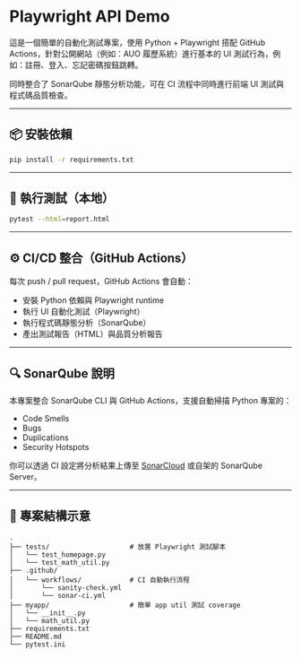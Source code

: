 
# Playwright API Demo

這是一個簡單的自動化測試專案，使用 Python + Playwright 搭配 GitHub Actions，針對公開網站（例如：AUO 履歷系統）進行基本的 UI 測試行為，例如：註冊、登入、忘記密碼按鈕跳轉。

同時整合了 SonarQube 靜態分析功能，可在 CI 流程中同時進行前端 UI 測試與程式碼品質檢查。

---

## 📦 安裝依賴

```bash
pip install -r requirements.txt
```

---

## 🧪 執行測試（本地）

```bash
pytest --html=report.html
```

---

## ⚙️ CI/CD 整合（GitHub Actions）

每次 push / pull request，GitHub Actions 會自動：

- 安裝 Python 依賴與 Playwright runtime
- 執行 UI 自動化測試（Playwright）
- 執行程式碼靜態分析（SonarQube）
- 產出測試報告（HTML）與品質分析報告

---

## 🔍 SonarQube 說明

本專案整合 SonarQube CLI 與 GitHub Actions，支援自動掃描 Python 專案的：

- Code Smells
- Bugs
- Duplications
- Security Hotspots

你可以透過 CI 設定將分析結果上傳至 [SonarCloud](https://sonarcloud.io) 或自架的 SonarQube Server。

---

## 📁 專案結構示意

```
.
├── tests/                    # 放置 Playwright 測試腳本
│   └── test_homepage.py
│   └── test_math_util.py
├── .github/
│   └── workflows/            # CI 自動執行流程
│       └── sanity-check.yml
│       └── sonar-ci.yml
├── myapp/                    # 簡單 app util 測試 coverage
│   └── __init__.py
│   └── math_util.py
├── requirements.txt
├── README.md
└── pytest.ini
```
